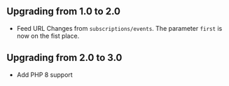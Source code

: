 ## Upgrading from 1.0 to 2.0

- Feed URL Changes from `subscriptions/events`. The parameter `first` is now on the fist place.

## Upgrading from 2.0 to 3.0

- Add PHP 8 support